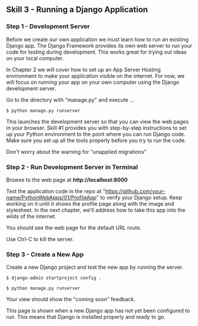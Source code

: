 ## Skill 3 - Running a Django Application


### Step 1 - Development Server

Before we create our own application we must learn how to run an
existing Django app. The Django Framework provides its own web server to
run your code for testing during development. This works great for
trying out ideas on your local computer.

In Chapter 2 we will cover how to set up an App Server Hosting
environment to make your application visible on the internet. For now,
we will focus on running your app on your own computer using the Django
development server.

Go to the directory with "manage.py" and execute ...

    $ python manage.py runserver

This launches the development server so that you can view the web pages
in your browser. Skill #1 provides you with step-by-step instructions to
set up your Python environment to the point where you can run Django
code. Make sure you set up all the tools properly before you try to run
the code.

Don't worry about the warning for "unapplied migrations"


### Step 2 - Run Development Server in Terminal
Browse to the web page at **http://localhost:8000**

Test the application code in the repo at
"https://github.com/your-name/PythonWebApps/01/ProfileApp" to verify
your Django setup. Keep working on it until it shows the profile page
along with the image and stylesheet.
In the next chapter, we'll address how to take this app into the wilds
of the internet.

You should see the web page for the default URL route.

Use Ctrl-C to kill the server.


### Step 3 - Create a New App

Create a new Django project and test the new app by running the server.

    $ django-admin startproject config .

    $ python manage.py runserver

Your view should show the "coming soon" feedback.

This page is shown when a new Django app has not yet been configured to
run. This means that Django is installed properly and ready to go.


